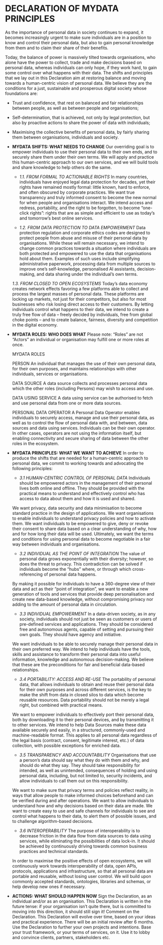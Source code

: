 # DECLARATION OF MYDATA PRINCIPLES
As the importance of personal data in society continues to expand, it becomes increasingly urgent to make sure individuals are in a position to know and control their personal data, but also to gain personal knowledge from them and to claim their share of their benefits.

Today, the balance of power is massively tilted towards organisations, who alone have the power to collect, trade and make decisions based on personal data, whereas individuals can only hope, if they work hard, to gain some control over what happens with their data. The shifts and principles that we lay out in this Declaration aim at restoring balance and moving towards a human-centric vision of personal data. We believe they are the conditions for a just, sustainable and prosperous digital society whose foundations are:

- Trust and confidence, that rest on balanced and fair relationships between people, as well as between people and organisations;
- Self-determination, that is achieved, not only by legal protection, but also by proactive actions to share the power of data with individuals;
- Maximising the collective benefits of personal data, by fairly sharing them between organisations, individuals and society.

- **MYDATA SHIFTS: WHAT NEEDS TO CHANGE**
Our overriding goal is to empower individuals to use their personal data to their own ends, and to securely share them under their own terms. We will apply and practice this human-centric approach to our own services, and we will build tools and share knowledge to help others do the same.

  - *1.1. FROM FORMAL TO ACTIONABLE RIGHTS*
  In many countries, individuals have enjoyed legal data protection for decades, yet their rights have remained mostly formal: little known, hard to enforce, and often obscured by corporate practices. We want true transparency and truly informed consent to become the new normal for when people and organisations interact. We intend access and redress, portability, and the right to be forgotten, to become “one-click rights”: rights that are as simple and efficient to use as today’s and tomorrow’s best online services.

  - *1.2. FROM DATA PROTECTION TO DATA EMPOWERMENT*
  Data protection regulation and corporate ethics codes are designed to protect people from abuse and misuse of their personal data by organisations. While these will remain necessary, we intend to change common practices towards a situation where individuals are both protected and empowered to use the data that organisations hold about them. Examples of such uses include simplifying administrative paperwork, processing data from multiple sources to improve one’s self-knowledge, personalised AI assistants, decision-making, and data sharing under the individual’s own terms.

  *1.3. FROM CLOSED TO OPEN ECOSYSTEMS*
  Today’s data economy creates network effects favoring a few platforms able to collect and process the largest masses of personal data. These platforms are locking up markets, not just for their competitors, but also for most businesses who risk losing direct access to their customers. By letting individuals control what happens to their data, we intend to create a truly free flow of data – freely decided by individuals, free from global choke points – and to create balance, fairness, diversity and competition in the digital economy.

- **MYDATA ROLES: WHO DOES WHAT**
  Please note: “Roles” are not “Actors” an individual or organisation may fulfill one or more roles at once.

  MYDATA ROLES

  PERSON
  An individual that manages the use of their own personal data, for their own purposes, and maintains relationships with other individuals, services or organisations.

  DATA SOURCE
  A data source collects and processes personal data which the other roles (including Persons) may wish to access and use.

  DATA USING SERVICE
  A data using service can be authorised to fetch and use personal data from one or more data sources.

  PERSONAL DATA OPERATOR
  A Personal Data Operator enables individuals to securely access, manage and use their personal data, as well as to control the flow of personal data with, and between, data sources and data using services. Individuals can be their own operator. In other cases, operators are not using the information itself, but enabling connectivity and secure sharing of data between the other roles in the ecosystem.

- **MYDATA PRINCIPLES: WHAT WE WANT TO ACHIEVE**
In order to produce the shifts that are needed for a human-centric approach to personal data, we commit to working towards and advocating the following principles:

  - *3.1 HUMAN-CENTRIC CONTROL OF PERSONAL DATA*
  Individuals should be empowered actors in the management of their personal lives both online and offline. They should be provided with the practical means to understand and effectively control who has access to data about them and how it is used and shared.

  We want privacy, data security and data minimisation to become standard practice in the design of applications. We want organisations to enable individuals to understand privacy policies and how to activate them. We want individuals to be empowered to give, deny or revoke their consent to share data based on a clear understanding of why, how and for how long their data will be used. Ultimately, we want the terms and conditions for using personal data to become negotiable in a fair way between individuals and organisations.

  - *3.2 INDIVIDUAL AS THE POINT OF INTEGRATION*
  The value of personal data grows exponentially with their diversity; however, so does the threat to privacy. This contradiction can be solved if individuals become the “hubs” where, or through which cross-referencing of personal data happens.

  By making it possible for individuals to have a 360-degree view of their data and act as their “point of integration”, we want to enable a new generation of tools and services that provide deep personalisation and create new data-based knowledge, without compromising privacy nor adding to the amount of personal data in circulation.

  - *3.3 INDIVIDUAL EMPOWERMENT*
  In a data-driven society, as in any society, individuals should not just be seen as customers or users of pre-defined services and applications. They should be considered free and autonomous agents, capable of setting and pursuing their own goals. They should have agency and initiative.

  We want individuals to be able to securely manage their personal data in their own preferred way. We intend to help individuals have the tools, skills and assistance to transform their personal data into useful information, knowledge and autonomous decision-making. We believe that these are the preconditions for fair and beneficial data-based relationships.

  - *3.4 PORTABILITY: ACCESS AND RE-USE*
  The portability of personal data, that allows individuals to obtain and reuse their personal data for their own purposes and across different services, is the key to make the shift from data in closed silos to data which become reusable resources. Data portability should not be merely a legal right, but combined with practical means.

  We want to empower individuals to effectively port their personal data, both by downloading it to their personal devices, and by transmitting it to other services. We intend to help Data Sources make these data available securely and easily, in a structured, commonly-used and machine-readable format. This applies to all personal data regardless of the legal basis (contract, consent, legitimate interest, etc.) of data collection, with possible exceptions for enriched data.

  - *3.5 TRANSPARENCY AND ACCOUNTABILITY*
  Organisations that use a person’s data should say what they do with them and why, and should do what they say. They should take responsibility for intended, as well as unintended, consequences of holding and using personal data, including, but not limited to, security incidents, and allow individuals to call them out on this responsibility.

  We want to make sure that privacy terms and policies reflect reality, in ways that allow people to make informed choices beforehand and can be verified during and after operations. We want to allow individuals to understand how and why decisions based on their data are made. We want to create easy to use and safe channels for individuals to see and control what happens to their data, to alert them of possible issues, and to challenge algorithm-based decisions.

  - *3.6 INTEROPERABILITY*
  The purpose of interoperability is to decrease friction in the data flow from data sources to data using services, while eliminating the possibilities of data lock-in. It should be achieved by continuously driving towards common business practices and technical standards.

  In order to maximise the positive effects of open ecosystems, we will continuously work towards interoperability of data, open APIs, protocols, applications and infrastructure, so that all personal data are portable and reusable, without losing user control. We will build upon commonly accepted standards, ontologies, libraries and schemas, or help develop new ones if necessary.

- **ACTIONS: WHAT SHOULD HAPPEN NOW**
Sign the Declaration, as an individual and/or as an organisation. This Declaration is written in the future tense: if your organisation isn’t quite there, but is committed to moving into this direction, it should still sign it!
Comment on the Declaration. This Declaration will evolve over time, based on your ideas and practical experience. There will be an initial review after 6 months.
Use the Declaration to further your own projects and intentions. Base your trust framework, or your terms of services, on it. Use it to lobby and convince clients, partners, stakeholders etc.
